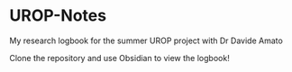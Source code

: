 # UROP-Notes

My research logbook for the summer UROP project with Dr Davide Amato

Clone the repository and use Obsidian to view the logbook!
